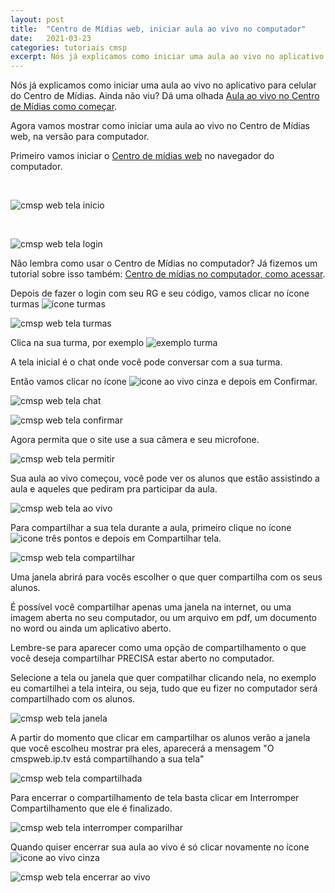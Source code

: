 ```yaml
---
layout: post
title:  "Centro de Mídias web, iniciar aula ao vivo no computador"
date:   2021-03-23
categories: tutoriais cmsp
excerpt: Nós já explicamos como iniciar uma aula ao vivo no aplicativo para celular do Centro de Mídias. Agora vamos mostrar como iniciar uma aula ao vivo no Centro de Mídias web, na versão para computador.
---
```

Nós já explicamos como iniciar uma aula ao vivo no aplicativo para celular do Centro de Mídias. Ainda não viu? Dá uma olhada [Aula ao vivo no Centro de Mídias como começar](https://coisadeprofessora.github.io/tutoriais/cmsp/2021/03/09/cmsp-aula-aovivo.html).

Agora vamos mostrar como iniciar uma aula ao vivo no Centro de Mídias web, na versão para computador.


Primeiro vamos iniciar o [Centro de mídias web](https://cmspweb.ip.tv/login) no navegador do computador.

<br>

![cmsp web tela inicio](/assets/2021-03-23-cmspweb-aula-aovivo/tela-cmsp-web.png)

<br>

![cmsp web tela login](/assets/2021-03-23-cmspweb-aula-aovivo/tela-login.png)

Não lembra como usar o Centro de Mídias no computador? Já fizemos um tutorial sobre isso também: [Centro de mídias no computador, como acessar](https://coisadeprofessora.github.io/tutoriais/cmsp/2021/03/09/cmsp-web.html).

Depois de fazer o login com seu RG e seu código, vamos clicar no ícone turmas ![ícone turmas](/assets/2021-03-23-cmspweb-aula-aovivo/icone-turmas.png)

![cmsp web tela turmas](/assets/2021-03-23-cmspweb-aula-aovivo/turmas-cmsp-web.png)

Clica na sua turma, por exemplo ![exemplo turma](/assets/2021-03-23-cmspweb-aula-aovivo/exemplo-turma.png)

A tela inicial é o chat onde você pode conversar com a sua turma.

Então vamos clicar no ícone ![icone ao vivo cinza](/assets/2021-03-23-cmspweb-aula-aovivo/icone-aovivo-cinza.png) e depois em Confirmar. 

![cmsp web tela chat](/assets/2021-03-23-cmspweb-aula-aovivo/cmspweb-tela-chat.png)

![cmsp web tela confirmar](/assets/2021-03-23-cmspweb-aula-aovivo/cmspweb-tela-confirmar.png)

Agora permita que o site use a sua câmera e seu microfone.

![cmsp web tela permitir](/assets/2021-03-23-cmspweb-aula-aovivo/cmspweb-tela-permitir.png)

Sua aula ao vivo começou, você pode ver os alunos que estão assistindo a aula e aqueles que pediram pra participar da aula.

![cmsp web tela ao vivo](/assets/2021-03-23-cmspweb-aula-aovivo/cmspweb-tela-aovivo.png)

Para compartilhar a sua tela durante a aula, primeiro clique no ícone ![icone três pontos](/assets/2021-03-23-cmspweb-aula-aovivo/icone-tres-pontos.png) e depois em Compartilhar tela.

![cmsp web tela compartilhar](/assets/2021-03-23-cmspweb-aula-aovivo/cmspweb-compartilhar-tela.png)

Uma janela abrirá para vocês escolher o que quer compartilha com os seus alunos.

É possível você compartilhar apenas uma janela na internet, ou uma imagem aberta no seu computador, ou um arquivo em pdf, um documento no word ou ainda um aplicativo aberto. 

Lembre-se para aparecer como uma opção de compartilhamento o que você deseja compartilhar PRECISA estar aberto no computador.

Selecione a tela ou janela que quer compatilhar clicando nela, no exemplo eu comartilhei a tela inteira, ou seja, tudo que eu fizer no computador será compartilhado com os alunos. 

![cmsp web tela janela](/assets/2021-03-23-cmspweb-aula-aovivo/cmspweb-compartilhar-guia.png)

A partir do momento que clicar em campartilhar os alunos verão a janela que você escolheu mostrar pra eles, aparecerá a mensagem "O cmspweb.ip.tv está compartilhando a sua tela"

![cmsp web tela compartilhada](/assets/2021-03-23-cmspweb-aula-aovivo/cmspweb-tela-compartilhada.png)


Para encerrar o compartilhamento de tela basta clicar em Interromper Compartilhamento que ele é finalizado.

![cmsp web tela interromper comparilhar](/assets/2021-03-23-cmspweb-aula-aovivo/cmspweb-interromper-compartilhamento.png)

Quando quiser encerrar sua aula ao vivo é só clicar novamente no ícone ![icone ao vivo cinza](/assets/2021-03-23-cmspweb-aula-aovivo/icone-aovivo-cinza.png)

![cmsp web tela encerrar ao vivo](/assets/2021-03-23-cmspweb-aula-aovivo/cmspweb-encerrar-aula-aovivo.png)






